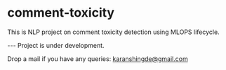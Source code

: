 # comment-toxicity
This is NLP project on comment toxicity detection using MLOPS lifecycle. 

--- Project is under development.

Drop a mail if you have any queries: karanshingde@gmail.com
